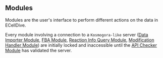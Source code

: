 ## Modules
Modules are the user's interface to perform different actions on the data in ECellDive. 

Every module involving a connection to a `Kosmogora-like` server ([Data Importer Module](remote_importer_module.md), [FBA Module](fba_module.md), [Reaction Info Query Module](reaction_info_query.md), [Modification Handler Module](modification_handler_module.md)) are initially locked and inaccessible until the [API Checker Module](api_checker.md) has validated the server.